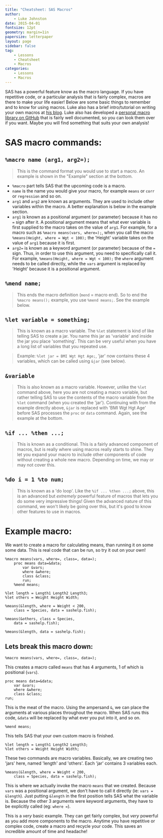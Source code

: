 ```yaml
---  
title: "Cheatsheet: SAS Macros"
author:
    - Luke Johnston
date: 2015-04-01
fontsize: 12pt
geometry: margin=1in
papersize: letterpaper
layout: page
sidebar: false
tag:
    - Lessons
    - Cheatsheet
    - Macros
categories:
    - Lessons
    - Macros
---
```


SAS has a powerful feature know as the macro language.  If you have
repetitive code, or a particular analysis that is fairly complex,
macros are there to make your life easier!  Below are some basic
things to remember and to know for using macros.  Luke also has a
brief intro/tutorial on writing your own macros at
[his blog](http://lwjohnst86.github.io/Introduction-Creating-Macro-SAS/).
Luke also has developed a
[personal macro library on GitHub](https://github.com/lwjohnst86/sasToolkit/src)
that is fairly well documented, so you can look them over if you want.
Maybe you will find something that suits your own analysis!

# SAS macro commands: #

## `%macro name (arg1, arg2=);` ##

> This is the command format you would use to start a macro.  An
> example is shown in the "Example" section at the bottom.

* `%macro` part tells SAS that the upcoming code is a macro.
* `name` is the name you would give your macro, for example `means` or
  `corr` or `regression` and so on.
* `arg1` and `arg2` are known as arguments.  They are used to include
  other variables within the macro.  A better explanation is below in
  the example section.
* `arg1` is known as a positional argument (or parameter) because it
  has no `=` sign after it.  A positional argument means that what
  ever variable is first supplied to the macro takes on the value of
  `arg1`.  For example, for a macro such as `%macro means(vars,
  where=);`, when you call the macro `%means(Height, where = Wgt <
  100);` the 'Height' variable takes on the value of `arg1` because it
  is first.
* `arg2=` is known as a keyword argument (or parameter) because of the
  `=` sign.  Thus, in order to use this argument, you need to
  specifically call it.  For example, `%means(Height, where = Wgt <
  100);` the `where` argument needs to be called directly, while
  the `vars` argument is replaced by 'Height' because it is a
  positional argument.

## `%mend name;` ##

> This ends the macro definition (`mend` = macro end).  So to end the
> `%macro means();` example, you use `%mend means;`.  See the example
> below.

## `%let variable = something;` ##

> This is known as a macro variable.  The `%let` statement is kind of
> like telling SAS to create a jar.  You name this jar as 'variable'
> and inside the jar you place 'something'.  This can be very useful
> when you have a long list of variables that you repeated use.

> Example: `%let jar = BMI Wgt Hgt Age;`, 'jar' now contains
> these 4 variables, which can be called using `&jar` (see below).

## `&variable` ##

> This is also known as a macro variable.  However, unlike the `%let`
> command above, here you are not creating a macro variable, but
> rather telling SAS to use the contents of the macro variable from
> the `%let` command (when you created the 'jar').  Continuing with
> from the example directly above, `&jar` is replaced with 'BMI Wgt
> Hgt Age' before SAS processes the `proc` or `data` command.  Again,
> see the example at the bottom.

## `%if ... %then ...;` ##

> This is known as a conditional.  This is a fairly advanced component
> of macros, but is really where using macros really starts to shine.
> They let you expand your macro to include other components of code
> without creating a whole new macro.  Depending on time, we may or
> may not cover this.

## `%do i = 1 %to num;` ##

> This is known as a 'do loop'.  Like the `%if ... %then ...;` above,
> this is an advanced but *extremely* powerful feature of macros that
> lets you do some very impressive things!  Given the advanced nature
> of this command, we won't likely be going over this, but it's good
> to know other features to use in macros.

# Example macro: #

We want to create a macro for calculating means, than running it on
some some data.  This is real code that can be run, so try it out on
your own!

    %macro means(vars, where=, class=, data=);
        proc means data=&data;
            var &vars;
            where &where;
            class &class;
            run;
        %mend means;

    %let length = Length1 Length2 Length3;
    %let others = Weight Height Width;

    %means(&length, where = Weight < 200,
        class = Species, data = sashelp.fish);

    %means(&others, class = Species,
        data = sashelp.fish);

    %means(&length, data = sashelp.fish);

## Lets break this macro down: ##

    %macro means(vars, where=, class=, data=);

This creates a macro called `means` that has 4 arguments, 1 of which
is positional (`vars`).

    proc means data=&data;
        var &vars;
        where &where;
        class &class;
    run;

This is the meat of the macro.  Using the ampersand `&`, we can place
the arguments at various places throughout the macro.  When SAS runs
this code, `&data` will be replaced by what ever you put into it, and
so on.

    %mend means;

This tells SAS that your own custom macro is finished.

    %let length = Length1 Length2 Length3;
    %let others = Weight Height Width;

These two commands are macro variables.  Basically, we are creating
two 'jars' here, named 'length' and 'others'.  Each 'jar' contains 3
variables each.

    %means(&length, where = Weight < 200,
        class = Species, data = sashelp.fish);

This is where we actually invoke the macro `means` that we created.
Because `vars` was a positional argument, we don't have to call it
directly (ie: `vars = &length`).  Just putting `&length` in the first
position tells SAS what the variable is.  Because the other 3
arguments were keyword arguments, they have to be explicitly called
(eg: `where =`).

This is a *very* basic example.  They can get fairly complex, but
*very* powerful as you add more components to the macro.  Anytime you
have repetitive or complex code, create a macro and recycle your
code.  This saves an incredible amount of time and headache!
